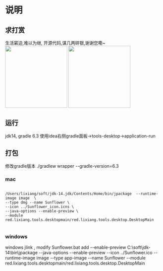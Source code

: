 # 说明

## 求打赏
生活窘迫,难以为继, 开源代码,谋几两碎银,谢谢您嘞~
<img src="https://gitee.com/smeilknife/image1/raw/bb014793b5c3325ace30613702cf775d4fa16c38/20200325/1585138767636.jpeg" width="200"/>
<img src="https://gitee.com/smeilknife/image1/raw/master/2020/5/20/1589976429306.jpeg" width="200"/>

## 运行
jdk14, gradle 6.3
使用idea右侧gradle面板->tools-desktop->application-run

## 打包
修改gradle版本
./gradlew wrapper --gradle-version=6.3


### mac 
```shell script

/Users/lixiang/soft/jdk-14.jdk/Contents/Home/bin/jpackage  --runtime-image image  \
--type dmg --name Sunflower \
--icon ../Sunflower_icon.icns \
--java-options --enable-preview \
--module red.lixiang.tools.desktopmain/red.lixiang.tools.desktop.DesktopMain


```

### windows
windows jlink , modify Sunflower.bat add --enable-preview 
C:\soft\jdk-14\bin\jpackage --java-options --enable-preview --icon ../Sunflower.ico  --runtime-image image  --type app-image --name Sunflower  --module red.lixiang.tools.desktopmain/red.lixiang.tools.desktop.DesktopMain